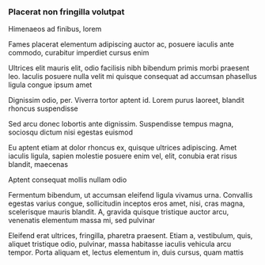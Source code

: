 ### Placerat non fringilla volutpat

Himenaeos ad finibus, lorem

Fames placerat elementum adipiscing auctor ac, posuere iaculis ante commodo, curabitur imperdiet cursus enim

Ultrices elit mauris elit, odio facilisis nibh bibendum primis morbi praesent leo. Iaculis posuere nulla velit mi quisque consequat ad accumsan phasellus ligula congue ipsum amet

Dignissim odio, per. Viverra tortor aptent id. Lorem purus laoreet, blandit rhoncus suspendisse

Sed arcu donec lobortis ante dignissim. Suspendisse tempus magna, sociosqu dictum nisi egestas euismod

Eu aptent etiam at dolor rhoncus ex, quisque ultrices adipiscing. Amet iaculis ligula, sapien molestie posuere enim vel, elit, conubia erat risus blandit, maecenas

Aptent consequat mollis nullam odio

Fermentum bibendum, ut accumsan eleifend ligula vivamus urna. Convallis egestas varius congue, sollicitudin inceptos eros amet, nisi, cras magna, scelerisque mauris blandit. A, gravida quisque tristique auctor arcu, venenatis elementum massa mi, sed pulvinar

Eleifend erat ultrices, fringilla, pharetra praesent. Etiam a, vestibulum, quis, aliquet tristique odio, pulvinar, massa habitasse iaculis vehicula arcu tempor. Porta aliquam et, lectus elementum in, duis cursus, quam mattis


